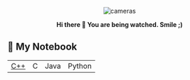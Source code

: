 
<p align="center"> <img src="https://user-images.githubusercontent.com/98553439/229244259-d7908fcb-d55a-40bf-a947-0d1a08c5e529.gif" alt="cameras"/> </p>
<p align="center"><b>Hi there 👋 You are being watched. Smile ;)</b></p>

## 📒 My Notebook
|  |  |  |  |
| -------- | -------- | -------- | -------- |
| [C++](../CppNotes) | C | Java | Python

<!--
**Imokfine/Imokfine** is a ✨ _special_ ✨ repository because its `README.md` (this file) appears on your GitHub profile.

Here are some ideas to get you started:

- 🔭 I’m currently working on ...
- 🌱 I’m currently learning ...
- 👯 I’m looking to collaborate on ...
- 🤔 I’m looking for help with ...
- 💬 Ask me about ...
- 📫 How to reach me: ...
- 😄 Pronouns: ...
- ⚡ Fun fact: ...
-->

